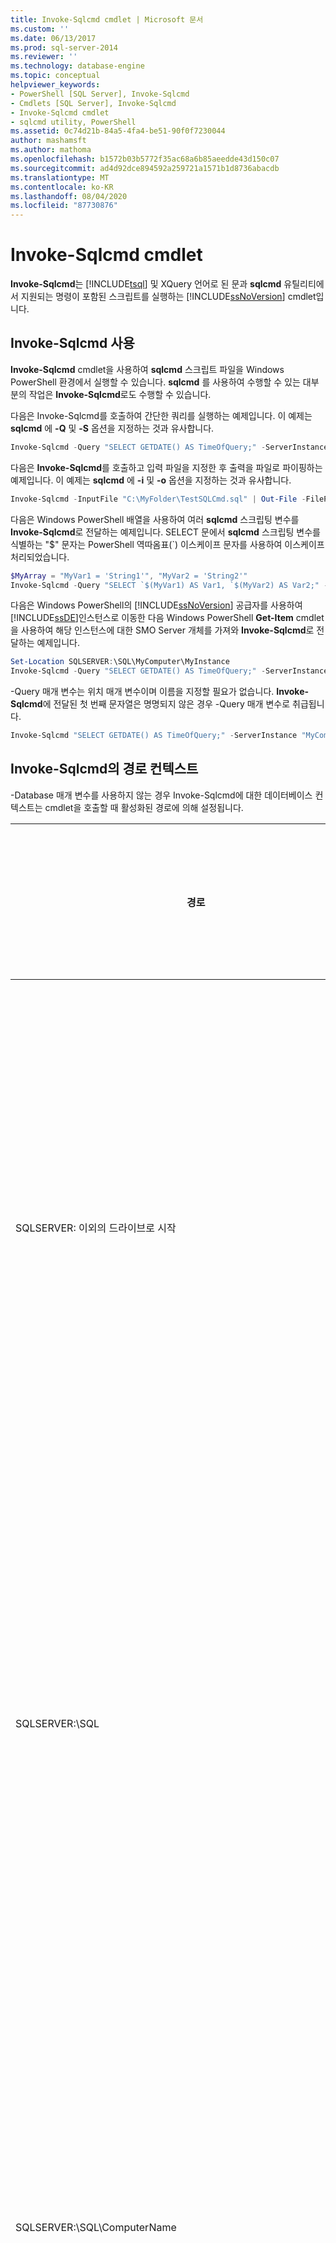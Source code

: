 ```yaml
---
title: Invoke-Sqlcmd cmdlet | Microsoft 문서
ms.custom: ''
ms.date: 06/13/2017
ms.prod: sql-server-2014
ms.reviewer: ''
ms.technology: database-engine
ms.topic: conceptual
helpviewer_keywords:
- PowerShell [SQL Server], Invoke-Sqlcmd
- Cmdlets [SQL Server], Invoke-Sqlcmd
- Invoke-Sqlcmd cmdlet
- sqlcmd utility, PowerShell
ms.assetid: 0c74d21b-84a5-4fa4-be51-90f0f7230044
author: mashamsft
ms.author: mathoma
ms.openlocfilehash: b1572b03b5772f35ac68a6b85aeedde43d150c07
ms.sourcegitcommit: ad4d92dce894592a259721a1571b1d8736abacdb
ms.translationtype: MT
ms.contentlocale: ko-KR
ms.lasthandoff: 08/04/2020
ms.locfileid: "87730876"
---
```

# <a name="invoke-sqlcmd-cmdlet"></a>Invoke-Sqlcmd cmdlet
  **Invoke-Sqlcmd**는 [!INCLUDE[tsql](../includes/tsql-md.md)] 및 XQuery 언어로 된 문과 **sqlcmd** 유틸리티에서 지원되는 명령이 포함된 스크립트를 실행하는 [!INCLUDE[ssNoVersion](../includes/ssnoversion-md.md)] cmdlet입니다.  
  
## <a name="using-invoke-sqlcmd"></a>Invoke-Sqlcmd 사용  
 **Invoke-Sqlcmd** cmdlet을 사용하여 **sqlcmd** 스크립트 파일을 Windows PowerShell 환경에서 실행할 수 있습니다. **sqlcmd** 를 사용하여 수행할 수 있는 대부분의 작업은 **Invoke-Sqlcmd**로도 수행할 수 있습니다.  
  
 다음은 Invoke-Sqlcmd를 호출하여 간단한 쿼리를 실행하는 예제입니다. 이 예제는 **sqlcmd** 에 **-Q** 및 **-S** 옵션을 지정하는 것과 유사합니다.  
  
```powershell
Invoke-Sqlcmd -Query "SELECT GETDATE() AS TimeOfQuery;" -ServerInstance "MyComputer\MyInstance"  
```  
  
 다음은 **Invoke-Sqlcmd**를 호출하고 입력 파일을 지정한 후 출력을 파일로 파이핑하는 예제입니다. 이 예제는 **sqlcmd** 에 **-i** 및 **-o** 옵션을 지정하는 것과 유사합니다.  
  
```powershell
Invoke-Sqlcmd -InputFile "C:\MyFolder\TestSQLCmd.sql" | Out-File -FilePath "C:\MyFolder\TestSQLCmd.rpt"  
```  
  
 다음은 Windows PowerShell 배열을 사용하여 여러 **sqlcmd** 스크립팅 변수를 **Invoke-Sqlcmd**로 전달하는 예제입니다. SELECT 문에서 **sqlcmd** 스크립팅 변수를 식별하는 "$" 문자는 PowerShell 역따옴표(`) 이스케이프 문자를 사용하여 이스케이프 처리되었습니다.  
  
```powershell
$MyArray = "MyVar1 = 'String1'", "MyVar2 = 'String2'"  
Invoke-Sqlcmd -Query "SELECT `$(MyVar1) AS Var1, `$(MyVar2) AS Var2;" -Variable $MyArray  
```  
  
 다음은 Windows PowerShell의 [!INCLUDE[ssNoVersion](../includes/ssnoversion-md.md)] 공급자를 사용하여 [!INCLUDE[ssDE](../includes/ssde-md.md)]인스턴스로 이동한 다음 Windows PowerShell **Get-Item** cmdlet을 사용하여 해당 인스턴스에 대한 SMO Server 개체를 가져와 **Invoke-Sqlcmd**로 전달하는 예제입니다.  
  
```powershell
Set-Location SQLSERVER:\SQL\MyComputer\MyInstance  
Invoke-Sqlcmd -Query "SELECT GETDATE() AS TimeOfQuery;" -ServerInstance (Get-Item .)  
```  
  
 -Query 매개 변수는 위치 매개 변수이며 이름을 지정할 필요가 없습니다. **Invoke-Sqlcmd**에 전달된 첫 번째 문자열은 명명되지 않은 경우 -Query 매개 변수로 취급됩니다.  
  
```powershell
Invoke-Sqlcmd "SELECT GETDATE() AS TimeOfQuery;" -ServerInstance "MyComputer\MyInstance"  
```  
  
## <a name="path-context-in-invoke-sqlcmd"></a>Invoke-Sqlcmd의 경로 컨텍스트  
 -Database 매개 변수를 사용하지 않는 경우 Invoke-Sqlcmd에 대한 데이터베이스 컨텍스트는 cmdlet을 호출할 때 활성화된 경로에 의해 설정됩니다.  
  
|경로|데이터베이스 컨텍스트|  
|----------|----------------------|  
|SQLSERVER: 이외의 드라이브로 시작|로컬 컴퓨터에 있는 기본 인스턴스의 로그인 ID에 대한 기본 데이터베이스입니다.|  
|SQLSERVER:\SQL|로컬 컴퓨터에 있는 기본 인스턴스의 로그인 ID에 대한 기본 데이터베이스입니다.|  
|SQLSERVER:\SQL\ComputerName|지정된 컴퓨터에 있는 기본 인스턴스의 로그인 ID에 대한 기본 데이터베이스입니다.|  
|SQLSERVER:\SQL\ComputerName\InstanceName|지정된 컴퓨터에 있는 지정된 인스턴스의 로그인 ID에 대한 기본 데이터베이스입니다.|  
|SQLSERVER:\SQL\ComputerName\InstanceName\Databases|지정된 컴퓨터에 있는 지정된 인스턴스의 로그인 ID에 대한 기본 데이터베이스입니다.|  
|SQLSERVER:\SQL\ComputerName\InstanceName\Databases\DatabaseName|지정된 컴퓨터에 있는 지정된 인스턴스의 지정된 데이터베이스입니다. 이는 또한 데이터베이스 내의 테이블 및 열 노드를 지정하는 경로와 같은 보다 긴 경로에 적용됩니다.|  
  
 예를 들어 로컬 컴퓨터의 기본 인스턴스에 있는 Windows 계정에 대한 기본 데이터베이스가 master라고 가정합니다. 이 경우 다음 명령에서 master를 반환합니다.  
  
```powershell
Set-Location SQLSERVER:\SQL  
Invoke-Sqlcmd "SELECT DB_NAME() AS DatabaseName;"  
```  
  
 다음 명령에서 [!INCLUDE[ssSampleDBobject](../includes/sssampledbobject-md.md)]를 반환합니다.  
  
```powershell
Set-Location SQLSERVER:\SQL\MyComputer\DEFAULT\Databases\AdventureWorks2012\Tables\Person.Person  
Invoke-Sqlcmd "SELECT DB_NAME() AS DatabaseName;"  
```  
  
 Invoke-Sqlcmd에서 경로 데이터베이스 컨텍스트를 사용하는 경우 경고를 제공합니다. -SuppressProviderContextWarning 매개 변수를 사용하여 경고 메시지를 해제할 수 있습니다. -IgnoreProviderContext 매개 변수를 사용하여 Invoke-Sqlcmd에서 로그인에 대한 기본 데이터베이스를 항상 사용하도록 지정할 수 있습니다.  
  
## <a name="comparing-invoke-sqlcmd-and-the-sqlcmd-utility"></a>Invoke-Sqlcmd와 sqlcmd 유틸리티 비교  
 **Invoke-Sqlcmd** 를 사용하면 **sqlcmd** 유틸리티로 실행할 수 있는 대부분의 스크립트를 실행할 수 있습니다. 하지만 **Invoke-Sqlcmd** 는 **sqlcmd** 가 실행되는 명령 프롬프트 환경과는 다른 Windows PowerShell 환경에서 실행됩니다. **Invoke-Sqlcmd** 의 동작은 Windows PowerShell 환경에서 작동하도록 수정되었습니다.  
  
 모든 **sqlcmd** 명령이 **Invoke-Sqlcmd**에서 구현되는 것은 아닙니다. 구현되지 않는 명령으로는 **:!!**, **:connect**, **:error**, **:out**, **:ed**, **:list**, **:listvar**, **:reset**, **:perftrace**, **:serverlist**등이 있습니다.  
  
 **Invoke-Sqlcmd** 는 **sqlcmd** 환경 변수 또는 스크립팅 변수(예: SQLCMDDBNAME, SQLCMDWORKSTATION)를 초기화하지 않습니다.  
  
 **Invoke-Sqlcmd** 는 Windows PowerShell **-Verbose** 공통 매개 변수를 지정해야 PRINT 문 출력과 같은 메시지를 표시합니다. 예를 들어:  
  
```powershell
Invoke-Sqlcmd -Query "PRINT N'abc';" -Verbose  
```  
  
 모든 **sqlcmd** 매개 변수가 PowerShell 환경에서 필요한 것은 아닙니다. 예를 들어 Windows PowerShell은 cmdlet의 모든 출력 서식을 지정하므로 서식 옵션을 지정하는 **sqlcmd** 매개 변수는 **Invoke-Sqlcmd**에서 구현되지 않습니다. 다음 표에서는 호출 하는 **sqlcmd** 매개 변수 및 **sqlcmd** 옵션 간의 관계를 보여 줍니다.  
  
|설명|sqlcmd 옵션|Invoke-Sqlcmd 매개 변수|  
|-----------------|-------------------|------------------------------|  
|서버 및 인스턴스 이름|-S|-ServerInstance|  
|사용할 초기 데이터베이스|-d|-Database|  
|지정된 쿼리 실행 후 종료|-Q|-Query|  
|[!INCLUDE[ssNoVersion](../includes/ssnoversion-md.md)] 인증 로그인 ID|-U|-Username|  
|[!INCLUDE[ssNoVersion](../includes/ssnoversion-md.md)] 인증 암호|-P|-Password|  
|변수 정의|-v|-Variable|  
|쿼리 제한 시간 간격|-t|-QueryTimeout|  
|오류 발생 시 실행 중지|-b|-AbortOnError|  
|관리자 전용 연결|-A|-DedicatedAdministratorConnection|  
|대화형 명령, 시작 스크립트 및 환경 변수를 사용하지 않음|-X|-DisableCommands|  
|변수 대체를 사용하지 않음|-X|-DisableVariables|  
|보고할 최소 심각도 수준|-v|-SeverityLevel|  
|보고할 최소 오류 수준|-M|-ErrorLevel|  
|로그인 제한 시간 간격|-l|-ConnectionTimeout|  
|호스트 이름|-H|-HostName|  
|암호 변경 후 종료|-Z|-NewPassword|  
|쿼리가 포함된 입력 파일|-i|-InputFile|  
|최대 문자 출력 길이|-w|-MaxCharLength|  
|최대 이진 출력 길이|-w|-MaxBinaryLength|  
|SSL 암호화를 사용하여 연결|매개 변수 없음|-EncryptConnection|  
|오류 표시|매개 변수 없음|-OutputSqlErrors|  
|메시지를 stderr로 출력|-r|매개 변수 없음|  
|클라이언트의 국가별 설정 사용|-R|매개 변수 없음|  
|지정된 쿼리 실행 후 실행 중인 상태로 유지|-Q|매개 변수 없음|  
|출력 데이터에 사용할 코드 페이지|-f|매개 변수 없음|  
|암호 변경 후 실행 중인 상태로 유지|-Z|매개 변수 없음|  
|패킷 크기|지정하지 않을 경우|매개 변수 없음|  
|열 구분 기호|-S|매개 변수 없음|  
|출력 헤더 제어|-H|매개 변수 없음|  
|제어 문자 지정|-k|매개 변수 없음|  
|고정 길이 표시 너비|-y|매개 변수 없음|  
|변수 길이 표시 너비|-y|매개 변수 없음|  
|입력 에코|-E|매개 변수 없음|  
|따옴표 붙은 식별자 사용|-I|매개 변수 없음|  
|후행 공백 제거|-w|매개 변수 없음|  
|인스턴스 나열|-l|매개 변수 없음|  
|출력을 유니코드 형식으로 지정|-U|매개 변수 없음|  
|통계 인쇄|-p|매개 변수 없음|  
|명령 종료|-c|매개 변수 없음|  
|Windows 인증을 사용하여 연결|-E|매개 변수 없음|  
  
## <a name="see-also"></a>참고 항목  
 [데이터베이스 엔진 cmdlet 사용](../../2014/database-engine/use-the-database-engine-cmdlets.md)   
 [sqlcmd 유틸리티](../tools/sqlcmd-utility.md)   
 [sqlcmd 유틸리티 사용](../relational-databases/scripting/sqlcmd-use-the-utility.md)  
